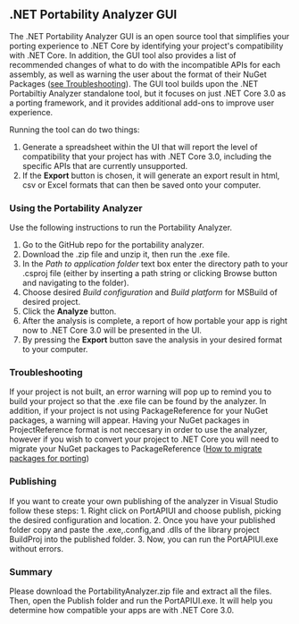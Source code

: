 ## .NET Portability Analyzer GUI


The .NET Portability Analyzer GUI is an open source tool that simplifies your porting experience to .NET Core by identifying your project's compatibility with .NET Core. In addition, the GUI tool also provides a list of recommended changes of what to do with the incompatible APIs for each assembly, as well as warning the user about the format of their NuGet Packages ([see Troubleshooting](#Troubleshooting)). The GUI tool builds upon the .NET Portabiltiy Analyzer standalone tool, but it focuses on just .NET Core 3.0 as a porting framework, and it provides additional add-ons to improve user experience. 



Running the tool can do two things: 


1.	Generate a spreadsheet within the UI that will report the level of compatibility that your project has with .NET Core 3.0, including the specific APIs that are currently unsupported.
2.	If the **Export** button is chosen, it will generate an export result in html, csv or Excel formats that can then be saved onto your computer. 



### Using the Portability Analyzer

Use the following instructions to run the Portability Analyzer.
1.	Go to the GitHub repo for the portability analyzer.
2.	Download the .zip file and unzip it, then run the .exe file.
3.	In the *Path to application folder* text box enter the directory path to your .csproj file (either by inserting a path string or clicking Browse button and navigating to the folder).
4.	Choose desired *Build configuration* and *Build platform* for MSBuild of desired project.
5.	Click the **Analyze** button.
6.	After the analysis is complete, a report of how portable your app is right now to .NET Core 3.0 will be presented in the UI.
7.	By pressing the **Export** button save the analysis in your desired format to your computer.


### Troubleshooting

If your project is not built, an error warning will pop up to remind you to build your project so that the .exe file can be found by the analyzer. In addition, if your project is not using PackageReference for your NuGet packages, a warning will appear. Having your NuGet packages in ProjectReference format is not neccesary in order to use the analyzer, however if you wish to convert your project to .NET Core you will need to migrate your NuGet packages to PackageReference ([How to migrate packages for porting](https://docs.microsoft.com/en-us/nuget/reference/migrate-packages-config-to-package-reference))

### Publishing

If you want to create your own publishing of the analyzer in Visual Studio follow these steps:
    1. Right click on PortAPIUI and choose publish, picking the desired configuration and location.
    2. Once you have your published folder copy and paste the .exe,.config,and .dlls of the library project BuildProj into the published folder.
    3. Now, you can run the PortAPIUI.exe without errors.

### Summary

Please download the PortabilityAnalyzer.zip file and extract all the files. Then, open the Publish folder and run the PortAPIUI.exe. It will help you determine how compatible your apps are with .NET Core 3.0.
